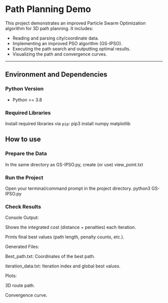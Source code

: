 # Path Planning Demo

This project demonstrates an improved Particle Swarm Optimization algorithm for 3D path planning. It includes:

- Reading and parsing city/coordinate data.
- Implementing an improved PSO algorithm (GS-IPSO).
- Executing the path search and outputting optimal results.
- Visualizing the path and convergence curves.

---

## Environment and Dependencies

### Python Version

- Python >= 3.8

### Required Libraries

Install required libraries via `pip`:  pip3 install numpy matplotlib


## How to use

### Prepare the Data

In the same directory as GS-IPSO.py, create (or use) view_point.txt

### Run the Project

Open your terminal/command prompt in the project directory. python3 GS-IPSO.py

### Check Results

Console Output:

Shows the integrated cost (distance + penalties) each iteration.

Prints final best values (path length, penalty counts, etc.).

Generated Files:

Best_path.txt: Coordinates of the best path.

iteration_data.txt: Iteration index and global best values.

Plots:

3D route path.

Convergence curve.
